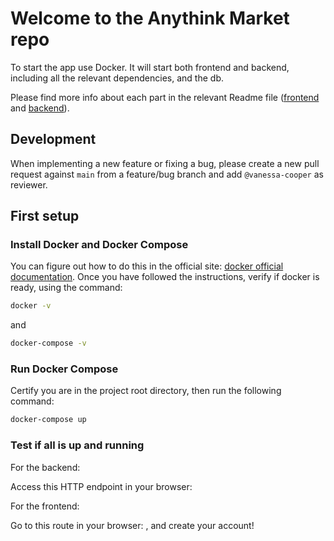 # Welcome to the Anythink Market repo

To start the app use Docker. It will start both frontend and backend, including all the relevant dependencies, and the db.

Please find more info about each part in the relevant Readme file ([frontend](frontend/readme.md) and [backend](backend/README.md)).

## Development

When implementing a new feature or fixing a bug, please create a new pull request against `main` from a feature/bug branch and add `@vanessa-cooper` as reviewer.

## First setup

### Install Docker and Docker Compose

You can figure out how to do this in the official site: [docker official documentation](https://docs.docker.com/get-docker/).
Once you have followed the instructions, verify if docker is ready, using the command:

```sh
docker -v
```

and

```sh
docker-compose -v
```

### Run Docker Compose

Certify you are in the project root directory, then run the following command:

```sh
docker-compose up
```

### Test if all is up and running

For the backend:

Access this HTTP endpoint in your browser: [](http://localhost:3000/api/ping)

For the frontend:

Go to this route in your browser: [](http://localhost:3000/api/ping), and create your account!
